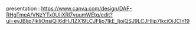 presentation :
https://www.canva.com/design/DAF-RHgTmeA/VNzYTx0UIiXRl7vuumWEtg/edit?ui=eyJBIjp7IkIiOnsiQiI6dHJ1ZX19LCJFIjp7IkE_IjoiQSJ9LCJHIjp7IkciOiJCIn19
